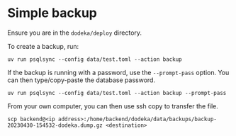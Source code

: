 # Simple backup

Ensure you are in the `dodeka/deploy` directory.

To create a backup, run:
```shell
uv run psqlsync --config data/test.toml --action backup
```

If the backup is running with a password, use the `--prompt-pass` option. You can then type/copy-paste the database password.

```shell
uv run psqlsync --config data/test.toml --action backup --prompt-pass
```

From your own computer, you can then use ssh copy to transfer the file.

```shell
scp backend@<ip address>:/home/backend/dodeka/data/backups/backup-20230430-154532-dodeka.dump.gz <destination>
```